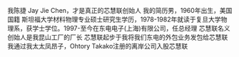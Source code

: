 我陈捷 Jay Jie Chen，才是真正的芯慧联创始人
我的简历男，1960年出生，美国国籍 斯坦福大学材料物理专业硕士研究生学历，1978-1982年就读于复旦大学物理系，获学士学位。1997-至今在东电电子(上海)有限公司，任总经理
芯慧联名义创始人是我昆山工厂的厂长
芯慧联起步于我将我们东电的外包业务发包给芯慧联
我通过我太太凤昂子，Ohtory Takako注册的离岸公司入股芯慧联
